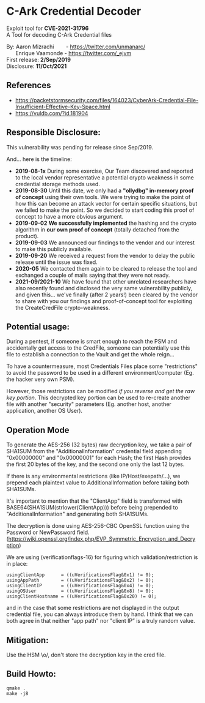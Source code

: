 # C-Ark Credential Decoder
Exploit tool for **CVE-2021-31796**  
A Tool for decoding C-Ark Credential files  
  
By: Aaron Mizrachi &nbsp;&nbsp;&nbsp;&nbsp;&nbsp;&nbsp;&nbsp;- https://twitter.com/unmanarc/  
&nbsp;&nbsp;&nbsp;&nbsp;&nbsp;&nbsp;Enrique Vaamonde - https://twitter.com/_ejvm  
First release: **2/Sep/2019**   
Disclosure: **11/Oct/2021**  

## References
  
- https://packetstormsecurity.com/files/164023/CyberArk-Credential-File-Insufficient-Effective-Key-Space.html
- https://vuldb.com/?id.181904

## Responsible Disclosure:

This vulnerability was pending for release since Sep/2019.

And... here is the timeline:
 
- **2019-08-1x** During some exercise, Our Team discovered and reported to the local vendor representative a potential crypto weakness in some credential storage methods used.
- **2019-08-30** Until this date, we only had a **"ollydbg" in-memory proof of concept** using their own tools. We were trying to make the point of how this can become an attack vector for certain specific situations, but we failed to make the point. So we decided to start coding this proof of concept to have a more obvious argument.
- **2019-09-02** **We successfully implemented** the hashing and the crypto algorithm in **our own proof of concept** (totally detached from the product).
- **2019-09-03** We announced our findings to the vendor and our interest to make this publicly available.
- **2019-09-20** We received a request from the vendor to delay the public release until the issue was fixed.
- **2020-05** We contacted them again to be cleared to release the tool and exchanged a couple of mails saying that they were not ready.
- **2021-09/2021-10** We have found that other unrelated researchers have also recently found and disclosed the very same vulnerability publicly, and given this... we've finally (after 2 years!) been cleared by the vendor to share with you our findings and proof-of-concept tool for exploiting the CreateCredFile crypto-weakness.

## Potential usage:

During a pentest, if someone is smart enough to reach the PSM and accidentally get access to the CredFile, someone can potentially use this file to establish a connection to the Vault and get the whole reign...

To have a countermeasure, most Credentials Files place some "restrictions" to avoid the password to be used in a different environment/computer (Eg. the hacker very own PSM). 

However, those restrictions can be modified *if you reverse and get the raw key portion*. This  decrypted key portion can be used to re-create another file with another "security" parameters (Eg. another host, another application, another OS User).

## Operation Mode

To generate the AES-256 (32 bytes) raw decryption key,  we take a pair of SHA1SUM from the "AdditionalInformation" credential field appending "0x00000000" and "0x00000001" for each Hash; the first Hash provides the first 20 bytes of the key, and the second one only the last 12 bytes. 

If there is any environmental restrictions (like IP/Host/exepath/...), we prepend each plaintext value to AdditionalInformation before taking both SHA1SUMs.

It's important to mention that the "ClientApp" field is transformed with BASE64(SHA1SUM(strlower(ClientApp))) before being prepended to "AdditionalInformation" and generating both SHA1SUMs.

The decryption is done using AES-256-CBC OpenSSL function using the Password or NewPassword field. (https://wiki.openssl.org/index.php/EVP_Symmetric_Encryption_and_Decryption)

We are using (verificationflags-16) for figuring which validation/restriction is in place:

    usingClientApp      = ((uVerificationsFlag&0x1) != 0);
    usingAppPath        = ((uVerificationsFlag&0x2) != 0);
    usingClientIP       = ((uVerificationsFlag&0x4) != 0);
    usingOSUser         = ((uVerificationsFlag&0x8) != 0);
    usingClientHostname = ((uVerificationsFlag&0x20) != 0);

and in the case that some restrictions are not displayed in the output credential file, you can always introduce them by hand. I think that we can both agree in that neither "app path" nor "client IP” is a truly random value.

## Mitigation:

Use the HSM \o/, don't store the decryption key in the cred file.


## Build Howto:


```
qmake . 
make -j8
```

